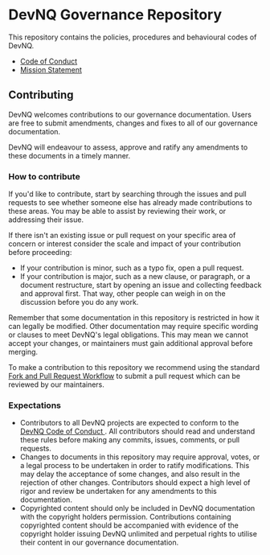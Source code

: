 # DevNQ Governance Repository

This repository contains the policies, procedures and behavioural codes
of DevNQ.

* [Code of Conduct](code-of-conduct.md)
* [Mission Statement](mission.md)

## Contributing

DevNQ welcomes contributions to our governance documentation. Users are
free to submit amendments, changes and fixes to all of our governance
documentation.

DevNQ will endeavour to assess, approve and ratify any amendments to
these documents in a timely manner.

### How to contribute

If you'd like to contribute, start by searching through the issues and
pull requests to see whether someone else has already made
contributions to these areas. You may be able to assist by reviewing
their work, or addressing their issue.

If there isn't an existing issue or pull request on your specific area
of concern or interest consider the scale and impact of your
contribution before proceeding:
- If your contribution is minor, such as a typo fix, open a
pull request.
- If your contribution is major, such as a new clause, or paragraph,
or a document restructure, start by opening an issue and collecting
feedback and approval first. That way, other people can weigh in on
the discussion before you do any work.

Remember that some documentation in this repository is restricted in
how it can legally be modified. Other documentation may require
specific wording or clauses to meet DevNQ's legal obligations. This may
mean we cannot accept your changes, or maintainers must gain additional
approval before merging.

To make a contribution to this repository we recommend using the
standard [Fork and Pull Request
Workflow](https://gist.github.com/Chaser324/ce0505fbed06b947d962) to
submit a pull request which can be reviewed by our maintainers.

### Expectations

- Contributors to all DevNQ projects are expected to conform to the
[DevNQ Code of Conduct
](https://github.com/devnq/governance/blob/master/code-of-conduct.md).
All contributors should read and understand these rules before making
any commits, issues, comments, or pull requests.
- Changes to documents in this repository may require approval, votes,
 or a legal process to be undertaken in order to ratify modifications.
 This may delay the acceptance of some changes, and also result in the
 rejection of other changes. Contributors should expect a high level of
 rigor and review be undertaken for any amendments to this
 documentation.
- Copyrighted content should only be included in DevNQ documentation
 with the copyright holders permission. Contributions containing
 copyrighted content should be accompanied with evidence of the
 copyright holder issuing DevNQ unlimited and perpetual rights to
 utilise their content in our governance documentation.
